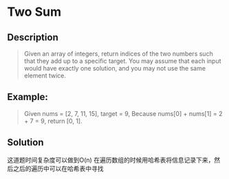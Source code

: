 # Two Sum

## Description
>Given an array of integers, return indices of the two numbers such that they add up to a specific target.
You may assume that each input would have exactly one solution, and you may not use the same element twice.

## Example:
>Given nums = [2, 7, 11, 15], target = 9,
Because nums[0] + nums[1] = 2 + 7 = 9,
return [0, 1].

## Solution
这道题时间复杂度可以做到O(n)
在遍历数组的时候用哈希表将信息记录下来，然后之后的遍历中可以在哈希表中寻找
